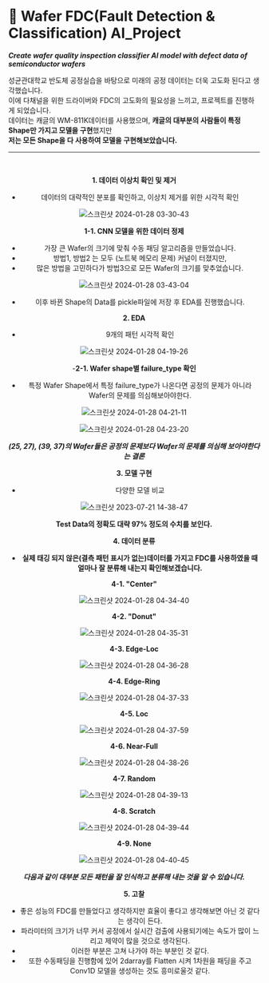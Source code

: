 # 🔬 Wafer FDC(Fault Detection & Classification) AI_Project
***Create wafer quality inspection classifier AI model with defect data of semiconductor wafers***

성균관대학교 반도체 공정실습을 바탕으로 미래의 공정 데이터는 더욱 고도화 된다고 생각했습니다.
<br />
이에 다채널을 위한 드라이버와 FDC의 고도화의 필요성을 느끼고, 프로젝트를 진행하게 되었습니다.
<br />
데이터는 캐글의 WM-811K데이터를 사용했으며, **캐글의 대부분의 사람들이 특정 Shape만 가지고 모델을 구현**했지만
<br />
**저는 모든 Shape을 다 사용하여 모델을 구현해보았습니다.**

---

<br />

<div align="center">

**1. 데이터 이상치 확인 및 제거**
- 데이터의 대략적인 분포를 확인하고, 이상치 제거를 위한 시각적 확인

![스크린샷 2024-01-28 03-30-43](https://github.com/jmlee99/AI_Project/assets/98507134/8b09c64a-aacc-442d-b7f8-ad874edf9248)

**1-1. CNN 모델을 위한 데이터 정제**
- 가장 큰 Wafer의 크기에 맞춰 수동 패딩 알고리즘을 만들었습니다.
- 방법1, 방법2 는 모두 (노트북 메모리 문제) 커널이 터졌지만,
- 많은 방법을 고민하다가 방법3으로 모든 Wafer의 크기를 맞추었습니다.

![스크린샷 2024-01-28 03-43-04](https://github.com/jmlee99/AI_Project/assets/98507134/773a789d-e8b7-4768-a437-5b7f3ed89d1f)
- 이후 바뀐 Shape의 Data를 pickle파일에 저장 후 EDA를 진행했습니다.

**2. EDA**
- 9개의 패턴 시각적 확인

![스크린샷 2024-01-28 04-19-26](https://github.com/jmlee99/AI_Project/assets/98507134/58f45460-c52c-4047-9951-87211f6b8471)

-**2-1. Wafer shape별 failure_type 확인**
- 특정 Wafer Shape에서 특정 failure_type가 나온다면 공정의 문제가 아니라 Wafer의 문제를 의심해보아야한다.

![스크린샷 2024-01-28 04-21-11](https://github.com/jmlee99/AI_Project/assets/98507134/81e1c4b5-f7ca-44ae-b5f3-1c87ad6ac6fe)

![스크린샷 2024-01-28 04-23-20](https://github.com/jmlee99/AI_Project/assets/98507134/56485818-e9ad-418c-bbc3-0f78498addaf)

***(25, 27), (39, 37)의 Wafer들은 공정의 문제보다 Wafer의 문제를 의심해 보아야한다는 결론***

**3. 모델 구현**
- 다양한 모델 비교

![스크린샷 2023-07-21 14-38-47](https://github.com/jmlee99/AI_Project/assets/98507134/6a4643c8-f2c0-43e7-a891-cbee530292a5)

**Test Data의 정확도 대략 97% 정도의 수치를 보인다.**

**4. 데이터 분류**
- **실제 태깅 되지 않은(결측 패턴 표시가 없는)데이터를 가지고 FDC를 사용하였을 때 얼마나 잘 분류해 내는지 확인해보겠습니다.**

**4-1. "Center"**

![스크린샷 2024-01-28 04-34-40](https://github.com/jmlee99/AI_Project/assets/98507134/bbf9c5c1-7691-4965-ab23-c37a47bcbc65)

**4-2. "Donut"**

![스크린샷 2024-01-28 04-35-31](https://github.com/jmlee99/AI_Project/assets/98507134/c67ac0e3-3749-4271-a5d0-e324721a9044)

**4-3. Edge-Loc**

![스크린샷 2024-01-28 04-36-28](https://github.com/jmlee99/AI_Project/assets/98507134/883ba673-2e54-4e26-a40f-998468b1771a)


**4-4. Edge-Ring**

![스크린샷 2024-01-28 04-37-33](https://github.com/jmlee99/AI_Project/assets/98507134/90c60f82-2353-4db8-b3a7-57ac821d2f71)

**4-5. Loc**

![스크린샷 2024-01-28 04-37-59](https://github.com/jmlee99/AI_Project/assets/98507134/8cfde7eb-335a-47e8-a189-9a26fe941d08)

**4-6. Near-Full**

![스크린샷 2024-01-28 04-38-26](https://github.com/jmlee99/AI_Project/assets/98507134/22af0ef2-437b-4cba-aa92-abac180a0721)

**4-7. Random**

![스크린샷 2024-01-28 04-39-13](https://github.com/jmlee99/AI_Project/assets/98507134/936b6f72-f8ee-4629-aa5a-27c9468b3202)

**4-8. Scratch**

![스크린샷 2024-01-28 04-39-44](https://github.com/jmlee99/AI_Project/assets/98507134/d7a03f54-a4c2-4db4-a30b-561ce31f1fea)

**4-9. None**

![스크린샷 2024-01-28 04-40-45](https://github.com/jmlee99/AI_Project/assets/98507134/fbaef96e-167b-4848-8593-8af26c3ea2a0)

***다음과 같이 대부분 모든 패턴을 잘 인식하고 분류해 내는 것을 알 수 있습니다.***


**5. 고찰**

- 좋은 성능의 FDC를 만들었다고 생각하지만 효율이 좋다고 생각해보면 아닌 것 같다는 생각이 든다.
- 파라미터의 크기가 너무 커서 공정에서 실시간 검출에 사용되기에는 속도가 많이 느리고 제약이 많을 것으로 생각된다.
- 이러한 부분은 고쳐 나가야 하는 부분인 것 같다.
- 또한 수동패딩을 진행함에 있어 2darray를 Flatten 시켜 1차원을 패딩을 주고 Conv1D 모델을 생성하는 것도 흥미로울것 같다.

</div>
